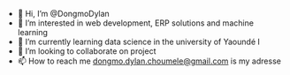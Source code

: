 - 👋 Hi, I’m @DongmoDylan
- 👀 I’m interested in web development, ERP solutions and machine learning
- 🌱 I’m currently learning data science in the university of Yaoundé I
- 💞️ I’m looking to collaborate on project
- 📫 How to reach me dongmo.dylan.choumele@gmail.com is my adresse

<!---
DongmoDylan/DongmoDylan is a ✨ special ✨ repository because its `README.md` (this file) appears on your GitHub profile.
You can click the Preview link to take a look at your changes.
--->
